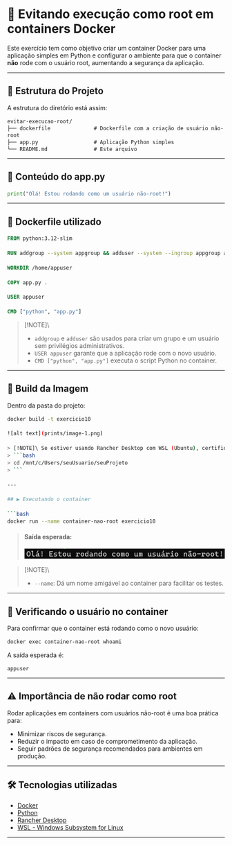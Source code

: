 # 🚫 Evitando execução como root em containers Docker

Este exercício tem como objetivo criar um container Docker para uma aplicação simples em Python e configurar o ambiente para que o container **não** rode com o usuário root, aumentando a segurança da aplicação.

---

## 🧱 Estrutura do Projeto

A estrutura do diretório está assim:

```
evitar-execucao-root/
├── dockerfile              # Dockerfile com a criação de usuário não-root
├── app.py                  # Aplicação Python simples
└── README.md               # Este arquivo
```

---

## 📜 Conteúdo do app.py

```python
print("Olá! Estou rodando como um usuário não-root!")
```

---

## 🐳 Dockerfile utilizado

```Dockerfile
FROM python:3.12-slim

RUN addgroup --system appgroup && adduser --system --ingroup appgroup appuser

WORKDIR /home/appuser

COPY app.py .

USER appuser

CMD ["python", "app.py"]
```

> [!NOTE]\ 
> - `addgroup` e `adduser` são usados para criar um grupo e um usuário sem privilégios administrativos.
> - `USER appuser` garante que a aplicação rode com o novo usuário.
> - `CMD ["python", "app.py"]` executa o script Python no container.

---

## 🔨 Build da Imagem

Dentro da pasta do projeto:

```bash
docker build -t exercicio10

![alt text](prints/image-1.png)

> [!NOTE]\ Se estiver usando Rancher Desktop com WSL (Ubuntu), certifique-se de navegar até seu diretório usando:
> ```bash
> cd /mnt/c/Users/seuUsuario/seuProjeto
> ```

---

## ▶️ Executando o container

```bash
docker run --name container-nao-root exercicio10
```

> #### Saída esperada:
>![alt text](prints/image-2.png)

> [!NOTE]\ 
> - `--name`: Dá um nome amigável ao container para facilitar os testes.

---

## 🔎 Verificando o usuário no container

Para confirmar que o container está rodando como o novo usuário:

```bash
docker exec container-nao-root whoami
```

A saída esperada é:

```
appuser
```

---

## ⚠️ Importância de não rodar como root

Rodar aplicações em containers com usuários não-root é uma boa prática para:
- Minimizar riscos de segurança.
- Reduzir o impacto em caso de comprometimento da aplicação.
- Seguir padrões de segurança recomendados para ambientes em produção.

---

## 🛠 Tecnologias utilizadas

- [Docker](https://www.docker.com/)
- [Python](https://www.python.org/)
- [Rancher Desktop](https://rancherdesktop.io/)
- [WSL - Windows Subsystem for Linux](https://learn.microsoft.com/en-us/windows/wsl/)

---
